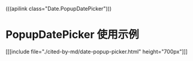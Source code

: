 (((apilink class="Date.PopupDatePicker")))
# PopupDatePicker 使用示例

[[[include file="./cited-by-md/date-popup-picker.html" height="700px"]]]